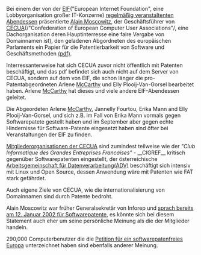Bei einem der von der
[EIF](http://www.disinfopedia.org/wiki.phtml?title=European_Internet_Foundation "wikilink")(\"European
Internet Foundation\", eine Lobbyorganisation großer IT-Konzerne)
[regelmäßig veranstaltenten
Abendessen](http://www.eifonline.org/site/index.cfm?BID=16&SID=1&LG=2&HOMEP=1 "wikilink")
präsentierte [Alain
Moscowitz](http://www.google.de/search?q=Alain+Moscowitz&ie=UTF-8&oe=UTF-8&hl=de&btnG=Google+Suche&meta= "wikilink"),
der Geschäftsführer von
[CECUA](http://www.cecua.org/ "wikilink")(/\"Confederation of European
Computer User Associations\"/, eine Dachorganisation deren
Hauptinterresse eine faire Vergabe von Domainnamen ist), den geladenen
Abgordneten des europäischen Parlaments ein Papier für die
Patentierbarkeit von Software und Geschäftsmethoden
[(pdf)](http://www.eifonline.org/site_16/fil/fil_23.pdf "wikilink").

Interressanterweise hat sich CECUA zuvor nicht öffentlich mit Patenten
beschäftigt, und das pdf befindet sich auch nicht auf dem Server von
CECUA, sondern auf dem von EIF, die schon länger die
pro-Patentabgeordneten Arlene [McCarthy](McCarthy "wikilink") und Elly
Plooij-Van-Gorsel bearbeitet haben. Arlene
[McCarthy](McCarthy "wikilink") hat dieses und viele andere
EIF-Abendessen geleitet.

Die Abgeordeten Arlene [McCarthy](McCarthy "wikilink"), Jannelly
Fourtou, Erika Mann and Elly Plooij-Van-Gorsel, und sich z.B. im Fall
von Erika Mann vormals gegen Softwarepatete gestellt haben und im
September aber gegen echte Hindernisse für Software-Patente eingesetzt
haben sind öfter bei Veranstaltungen der EIF zu finden.

[Mitgliederorganisationen der
CECUA](http://cecua.customer.netspace.net.au/members.htm "wikilink")
sind zumindest teilweise wie der *\"Club Informatique des Grandes
Entreprises Francaises\"* - \_\_CIGREF\_\_ kritisch gegenüber
Softwarepatenten eingestellt, der österreichische [Arbeitsgemeinschaft
für Datenverarbeitung(ADV)](http://adv.at "wikilink") beschäftigt sich
intensiv mit Linux und Open Source, dessen Anwendung wäre mit Patenten
wie FAT stark gefährdet.

Auch eigene Ziele von CECUA, wie die internationalisierung von
Domainnamen sind durch Patente bedroht.

Alain Moscowitz war früher Generalsekretär von Inforep und [sprach
bereits am 12. Januar 2002 für
Softwarepatente](http://www.legalis.net/cgi-iddn/french/affiche-tv.cgi?droite=tvpratique/brevet_logiciels.htm&player=player.htm "wikilink"),
es könnte sich bei diesem Statement auch eher um seine persönliche
Meinung als die der Mitglieder handeln.

290,000 Computerbenutzer die die [Petition für ein softwarepatenfreies
Europa](http://noepatents.org "wikilink") unterzeichnet haben sind
ebenfalls anderer Meinung.
